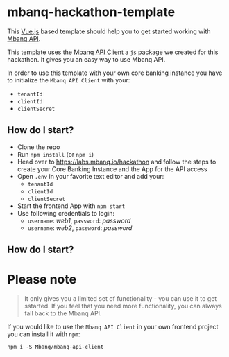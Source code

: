 # mbanq-hackathon-template

This [Vue.js](https://vuejs.org) based template should help you to get started working with [Mbanq API](https://api-docs.cloud.mbanq.com).

This template uses the [Mbanq API Client](https://github.com/Mbanq/mbanq-api-client) a `js` package we created for this hackathon. It gives you an easy way to use Mbanq API.

In order to use this template with your own core banking instance you have to
initialize the `Mbanq API Client` with your:
- `tenantId`
- `clientId`
- `clientSecret`

## How do I start?
- Clone the repo
- Run `npm install` (or `npm i`)
- Head over to https://labs.mbanq.io/hackathon and follow the steps to create your Core Banking Instance and the App for the API access
- Open `.env` in your favorite text editor and add your:
  - `tenantId`
  - `clientId`
  - `clientSecret`
- Start the frontend App with `npm start`
- Use following credentials to login:
  - `username`: *web1*, `password`: *password*
  - `username`: *web2*, `password`: *password*
## How do I start?

# Please note
> It only gives you a limited set of functionality - you can use it to get
sstarted. If you feel that you need more functionality, you can always fall back to the Mbanq API.

If you would like to use the `Mbanq API Client` in your own frontend project
you can install it with `npm`:

```
npm i -S Mbanq/mbanq-api-client
```


